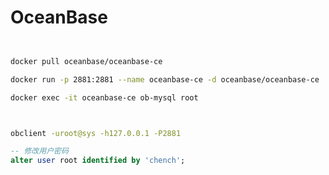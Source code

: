 # OceanBase


```sh


docker pull oceanbase/oceanbase-ce

docker run -p 2881:2881 --name oceanbase-ce -d oceanbase/oceanbase-ce

docker exec -it oceanbase-ce ob-mysql root

```


```sh


obclient -uroot@sys -h127.0.0.1 -P2881


```


```sql
-- 修改用户密码
alter user root identified by 'chench';

```